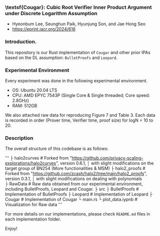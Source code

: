 ### \textsf{Cougar}: Cubic Root Verifier Inner Product Argument under Discrete Logarithm Assumption
- Hyeonbum Lee, Seunghun Paik, Hyunjung Son, and Jae Hong Seo
- https://eprint.iacr.org/2024/616

### Introduction.

This repository is our Rust implementation of `Cougar` and other prior IPAs based on the DL assumption: `BulletProofs` and `Leopard`.

### Experimental Environment

Every experiment was done in the following experimental environment.

- OS: Ubuntu 20.04 LTS
- CPU: AMD EPYC 7543P (Single Core & Single threaded; Core speed: 2.8GHz)
- RAM: 512GB

We also attached raw data for reproducing Figure 7 and Table 3. Each data is recorded in order (Prover time, Verifier time, proof size) for logN = 10 to 20.

### Description

The overall structure of this codebase is as follows:

'''
├ halo2curves          # Forked from "https://github.com/privacy-scaling-explorations/halo2curves", version 0.6.1, 
│                        with slight modifications on the target group of BN254 (More functionalities & MSM)
├ halo2_proofs         # Forked from "https://github.com/zcash/halo2/tree/main/halo2_proofs", version 0.3.1,
│                        with slight modifications on dealing with polynomials    
├ RawData              # Raw data obtained from our experimental environment, including BulletProofs, Leopard and Cougar.
├ src 
    ├ BulletProofs     # Implementation of BulletProofs
    ├ Leopard          # Implementation of Leopard
    ├ Cougar           # Implementation of Cougar
    └ main.rs
└ plot_data.iypnb      # Visualization for Raw data
'''

For more details on our implementations, please check `README.md` files in each implementation folder.

Enjoy!